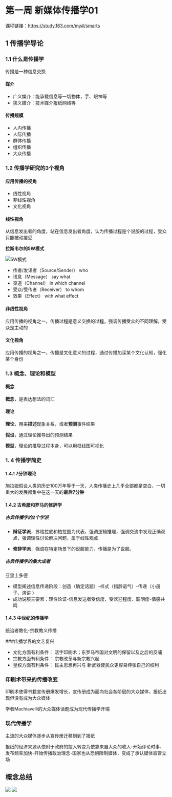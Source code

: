 # 第一周 新媒体传播学01


课程链接：https://study.163.com/my#/smarts


## 1  传播学导论
### 1.1 什么是传播学

传播是一种信息交换


#### 媒介
* 广义媒介：能承载信息等一切物体，手、眼神等
* 狭义媒介：技术媒介报纸网络等 

#### 传播规模
* 人内传播
* 人际传播
* 群体传播
* 组织传播
* 大众传播

### 1.2 传播学研究的3个视角

#### 应用传播的视角

* 线性视角
* 非线性视角
* 文化视角

#### 线性视角
从信息发出者的角度，站在信息发出者角度，认为传播过程是个说服的过程，受众只能被动接受


**拉斯韦尔的5W模式**

![5W模式](https://img3.doubanio.com/view/photo/lphoto/public/p2463411105.webp)

* 传者/发讯者（Source/Sender） who
* 讯息（Message） say what
* 渠道（Channel） in which channel
* 受众/受传者（Receiver） to whom
* 效果（Effect） with what effect



#### 非线性视角
应用传播的视角之一，传播过程是意义交换的过程，强调传播受众的不同理解，受众是主动的

#### 文化视角
应用传播的视角之一，传播是文化意义的过程，通过传播加深某个文化认知，强化某个身份


### 1.3 概念、理论和模型

#### 概念

**概念**，是表达想法的词汇

#### 理论

**理论**，用来**描述**现象关系，或者**预测**事件结果

**假设**，通过理论推导出的预测结果

**模型**，理论的推导过程本身，可以用框线图可视化

### 1. 4 传播学简史

#### 1.4.1 7分钟理论

施拉姆假设人类的历史100万年等于一天，人类传播史上几乎全部都是空白，一切重大的发展都集中在这一天的**最后7分钟**

#### 1.4.2 古希腊和罗马的修辞学

##### 古典传播学的2个学派

* **辩证学派**，苏格拉底和柏拉图为代表，强调逻辑推理，强调交流中发现正确观点，强调理性讨论解决问题，属于线性观点

* **修辞学派**，强调在特定场景下的说服能力，传播是为了说服。

##### 古典传播学的集大成者

亚里士多德

* 模型阐述信息传递阶段：创造（确定话题）-样式（措辞语气）-传递（小册子、演讲
  ）
* 成功说服三要素：理性论证-信息发送者受信度、受欢迎程度、聪明度-情感共鸣

#### 1.4.3 中世纪的传播学
统治者教化-宗教教义传播

###传播学界的文艺复兴

* 文化方面有利条件：
  活字印刷术；东罗马帝国对文明的保留以及之后的反哺
* 宗教方面有利条件：
  宗教改革与新宗教兴起
* 皇权方面有利条件：
  民主思想再兴与
  新武器使民众更容易伸张自己的权利

### 印刷术带来的传播改变

印刷术使得书籍宣传册爆发增长，宣传册成为面向社会各阶层的大众媒体，报纸出现但没有成为大众媒体

学者Machiavelli的大众媒体话题成为现代传播学开端

### 现代传播学

主流的大众媒体逐步从宣传册迁移到到了报纸

报纸的经济来源从依附于政府的投入转变为依靠来自大众的收入-开始评论时事、发布频率加快-开始传播政治理念-国家也从恐惧限制媒体，变成了承认媒体监管立场

## 概念总结
![](https://img3.doubanio.com/view/photo/lphoto/public/p2463415736.webp)
![](https://img1.doubanio.com/view/photo/lphoto/public/p2463415757.webp)





